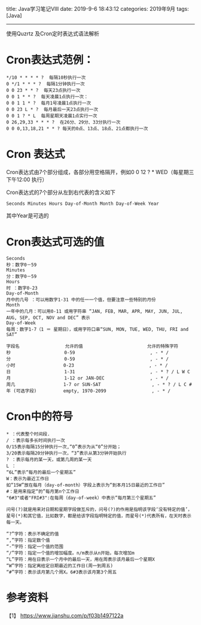title: Java学习笔记VIII
date: 2019-9-6 18:43:12
categories: 2019年9月
tags: [Java]

---

使用Quzrtz 及Cron定时表达式语法解析

<!-- more -->

# Cron表达式范例：

    */10 * * * * ?  每隔10秒执行一次
    0 */1 * * * ?  每隔1分钟执行一次
    0 0 23 * * ?  每天23点执行一次
    0 0 1 * * ?  每天凌晨1点执行一次：
    0 0 1 1 * ?  每月1号凌晨1点执行一次
    0 0 23 L * ?  每月最后一天23点执行一次
    0 0 1 ? * L  每周星期天凌晨1点实行一次
    0 26,29,33 * * * ?  在26分、29分、33分执行一次
    0 0 0,13,18,21 * * ? 每天的0点、13点、18点、21点都执行一次

# Cron 表达式

Cron表达式由7个部分组成，各部分用空格隔开，例如0 0 12 ? * WED（每星期三下午12:00 执行）

Cron表达式的7个部分从左到右代表的含义如下

    Seconds Minutes Hours Day-of-Month Month Day-of-Week Year
其中Year是可选的

# Cron表达式可选的值

    Seconds
    秒：数字0－59
    Minutes
    分：数字0－59
    Hours
    时 ：数字0-23
    Day-of-Month
    月中的几号 ：可以用数字1-31 中的任一一个值，但要注意一些特别的月份
    Month
    一年中的几月：可以用0-11 或用字符串 “JAN, FEB, MAR, APR, MAY, JUN, JUL, AUG, SEP, OCT, NOV and DEC” 表示
    Day-of-Week
    每周：数字1-7（1 ＝ 星期日），或用字符口串“SUN, MON, TUE, WED, THU, FRI and SAT”

    字段名                 允许的值                        允许的特殊字符  
    秒                    0-59                            , - * /  
    分                    0-59                            , - * /  
    小时                  0-23                            , - * /  
    日                    1-31                            , - * ? / L W C  
    月                    1-12 or JAN-DEC                 , - * /  
    周几                  1-7 or SUN-SAT                   , - * ? / L C #  
    年 (可选字段)          empty, 1970-2099                 , - * /

# Cron中的符号
    * ：代表整个时间段.
    / ：表示每多长时间执行一次
    0/15表示每隔15分钟执行一次,“0”表示为从“0”分开始；
    3/20表示每隔20分钟执行一次，“3”表示从第3分钟开始执行
    ? ：表示每月的某一天，或第几周的某一天
    L ：
    “6L”表示“每月的最后一个星期五”
    W：表示为最近工作日
    如“15W”放在每月（day-of-month）字段上表示为“到本月15日最近的工作日”
    #：是用来指定“的”每月第n个工作日
    "6#3"或者"FRI#3":在每周（day-of-week）中表示“每月第三个星期五”

    问号(?)就是用来对日期和星期字段做互斥的，问号(?)的作用是指明该字段‘没有特定的值’，
    星号(*)和其它值，比如数字，都是给该字段指明特定的值，而星号(*)代表所有，在天时表示每一天。

    “?”字符：表示不确定的值
    “,”字符：指定数个值
    “-”字符：指定一个值的范围
    “/”字符：指定一个值的增加幅度。n/m表示从n开始，每次增加m
    “L”字符：用在日表示一个月中的最后一天，用在周表示该月最后一个星期X
    “W”字符：指定离给定日期最近的工作日(周一到周五)
    “#”字符：表示该月第几个周X。6#3表示该月第3个周五

# 参考资料
【1】
https://www.jianshu.com/p/f03b1497122a
